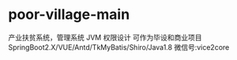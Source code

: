 # poor-village-main
产业扶贫系统，管理系统 JVM 权限设计 可作为毕设和商业项目SpringBoot2.X/VUE/Antd/TkMyBatis/Shiro/Java1.8 微信号:vice2core
